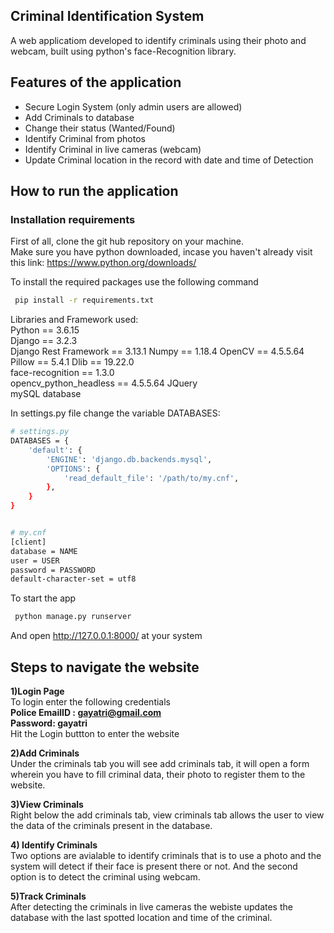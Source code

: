 

## Criminal Identification System   
A web applicatiom developed to identify criminals using their photo and webcam, built using python's face-Recognition library.
   

## Features of the application
* Secure Login System (only admin users are allowed)
* Add Criminals to database
* Change their status (Wanted/Found)
* Identify Criminal from photos
* Identify Criminal in live cameras (webcam)
* Update Criminal location in the record with date and time of Detection



## How to run the application
### Installation requirements
First of all, clone the git hub repository on your machine.  
Make sure you have python downloaded, incase you haven't already visit this link: https://www.python.org/downloads/  

To install the required packages use the following command

```bash
 pip install -r requirements.txt
```
Libraries and Framework used:  
Python == 3.6.15   
Django == 3.2.3   
Django Rest Framework == 3.13.1 
Numpy == 1.18.4 
OpenCV == 4.5.5.64  
Pillow == 5.4.1
Dlib == 19.22.0  
face-recognition == 1.3.0  
opencv_python_headless == 4.5.5.64 
JQuery   
mySQL database 

In settings.py file change the variable DATABASES:

```bash
# settings.py
DATABASES = {
    'default': {
        'ENGINE': 'django.db.backends.mysql',
        'OPTIONS': {
            'read_default_file': '/path/to/my.cnf',
        },
    }
}


# my.cnf
[client]
database = NAME
user = USER
password = PASSWORD
default-character-set = utf8
```



To start the app
```bash
 python manage.py runserver
```
And open http://127.0.0.1:8000/ at your system



## Steps to navigate the website
**1)Login Page**    
To login enter the following credentials  
**Police EmailID : gayatri@gmail.com**    
**Password: gayatri**  
Hit the Login buttton to enter the website   
         
       
**2)Add Criminals**    
Under the criminals tab you will see add criminals tab, it will open a form wherein you have to fill criminal data, their photo to register them to the website.  
     
       
**3)View Criminals**   
Right below the add criminals tab, view criminals tab allows the user to view the data of the criminals present in the database.  
   
    
**4) Identify Criminals**   
Two options are avialable to identify criminals that is to use a photo and the system will detect if their face is present there or not.
And the second option is to detect the criminal using webcam.   
      
      
 **5)Track Criminals**       
 After detecting the criminals in live cameras the webiste updates the database with the last spotted location and time of the criminal.

